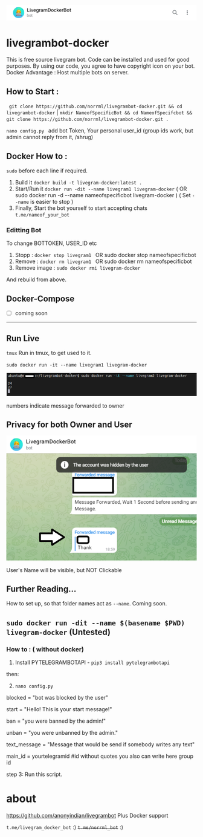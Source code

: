 ![logo](https://github.com/norrml/livegrambot-docker/blob/main/lgdbotavatar.png)
# livegrambot-docker
This is free source livegram bot. Code can be installed and used for good purposes. By using our code, you agree to have copyright icon on your bot.
Docker Advantage : Host multiple bots on server.

## How to Start :

` git clone https://github.com/norrml/livegrambot-docker.git && cd livegrambot-docker` |  `mkdir NameofSpecificBot && cd NameofSpecifcbot &&   git clone https://github.com/norrml/livegrambot-docker.git . `

`nano config.py ` add bot Token, Your personal user_id  (group ids work, but admin cannot reply from it, /shrug)

## Docker How to :

` sudo ` before each line if required. 

1. Build it ` docker build -t livegram-docker:latest . `
2. Start/Run it ` docker run -dit --name livegram1 livegram-docker `
( OR sudo docker run -d --name nameofspecificbot livegram-docker )
( Set `--name` is easier to stop )
3. Finally, Start the bot yourself to start accepting chats ` t.me/nameof_your_bot `

### Editting Bot 

To change BOTTOKEN, USER_ID etc  

1. Stopp : `docker stop livegram1 `  OR  sudo docker stop nameofspecificbot
2. Remove : `docker rm livegram1 ` OR  sudo docker rm nameofspecificbot 
3. Remove image : ` sudo docker rmi livegram-docker `
 
And rebuild from above.

## Docker-Compose

- [ ] coming soon

---
## Run Live

`tmux`  Run in tmux, to get used to it.

` sudo docker run -it --name livegram1 livegram-docker `

![numbers indicate message forwarded to owner](https://raw.githubusercontent.com/norrml/livegrambot-docker/main/image.png)

numbers indicate message forwarded to owner

## Privacy for both Owner and User

![User's Name will be visible, but NOT Clickable](https://github.com/norrml/livegrambot-docker/blob/main/lgdbot%20avatar.png)

User's Name will be visible, but NOT Clickable

## Further Reading...

How to set up, so that folder names act as `--name`. Coming soon. 

``` sudo docker run -dit --name $(basename $PWD) livegram-docker ``` 
 (Untested) 
 ---

### How to : ( without docker)
1.  Install PYTELEGRAMBOTAPI - `pip3 install pytelegrambotapi`

then:

2. `nano config.py  `

blocked = "bot was blocked by the user"

start = "Hello! This is your start message!"

ban = "you were banned by the admin!"

unban = "you were unbanned by the admin."

text_message = "Message that would be send if somebody writes any text"

main_id = yourtelegramid #id without quotes you also can write here group id


step 3: Run this script.


# about
https://github.com/anonyindian/livegrambot Plus Docker support

` t.me/livegram_docker_bot ` :)
~~` t.me/norrml_bot `~~ :)

